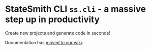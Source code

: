 # StateSmith CLI `ss.cli` - a massive step up in productivity
Create new projects and generate code in seconds!

Documentation has [moved to our wiki](https://github.com/StateSmith/StateSmith/wiki/CLI:-Command-Line-Interface).


